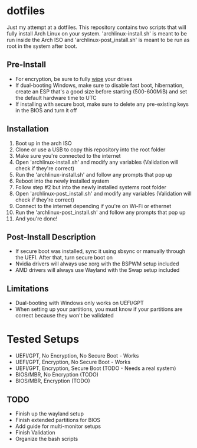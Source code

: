 # dotfiles
Just my attempt at a dotfiles. This repository contains two scripts that will fully install Arch Linux on your system. 'archlinux-install.sh' is meant to be run inside the Arch ISO and 'archlinux-post_install.sh' is meant to be run as root in the system after boot.

## Pre-Install
* For encryption, be sure to fully [wipe](https://wiki.archlinux.org/title/Dm-crypt/Drive_preparation#Generic_methods) your drives
* If dual-booting Windows, make sure to disable fast boot, hibernation, create an ESP that's a good size before starting (500-600MiB) and set the default hardware time to UTC
* If installing with secure boot, make sure to delete any pre-existing keys in the BIOS and turn it off

## Installation
1. Boot up in the arch ISO
2. Clone or use a USB to copy this repository into the root folder
3. Make sure you're connected to the internet
4. Open 'archlinux-install.sh' and modify any variables (Validation will check if they're correct)
5. Run the 'archlinux-install.sh' and follow any prompts that pop up
6. Reboot into the newly installed system
7. Follow step #2 but into the newly installed systems root folder
8. Open 'archlinux-post_install.sh' and modify any variables (Validation will check if they're correct)
9. Connect to the internet depending if you're on Wi-Fi or ethernet
10. Run the 'archlinux-post_install.sh' and follow any prompts that pop up
11. And you're done!

## Post-Install Description
* If secure boot was installed, sync it using sbsync or manually through the UEFI. After that, turn secure boot on
* Nvidia drivers will always use xorg with the BSPWM setup included
* AMD drivers will always use Wayland with the Swap setup included

## Limitations
* Dual-booting with Windows only works on UEFI/GPT
* When setting up your partitions, you must know if your partitions are correct because they won't be validated

# Tested Setups
* UEFI/GPT, No Encryption, No Secure Boot - Works
* UEFI/GPT, Encryption, No Secure Boot - Works
* UEFI/GPT, Encryption, Secure Boot (TODO - Needs a real system)
* BIOS/MBR, No Encryption (TODO)
* BIOS/MBR, Encryption (TODO)

## TODO
* Finish up the wayland setup
* Finish extended partitions for BIOS
* Add guide for multi-monitor setups
* Finish Validation
* Organize the bash scripts